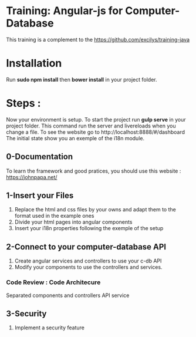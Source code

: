 # Training: Angular-js for Computer-Database

This training is a complement to the https://github.com/excilys/training-java

# Installation

Run **sudo npm install** then **bower install** in your project folder.

# Steps :
Now your environment is setup.
To start the project run **gulp serve** in your project folder.
This command run the server and livereloads when you change a file.
To see the website go to http://localhost:8888/#/dashboard
The initial state show you an exemple of the i18n module.

## 0-Documentation
To learn the framework and good pratices, you should use this website :
https://johnpapa.net/

## 1-Insert your Files
1. Replace the html and css files by your owns and adapt them to the format used in the example ones
2. Divide your html pages into angular components
3. Insert your i18n properties following the exemple of the setup

## 2-Connect to your computer-database API
1. Create angular services and controllers to use your c-db API
2. Modify your components to use the controllers and services.

### Code Review : Code Architecure
Separated components and controllers
API service

## 3-Security
1. Implement a security feature
